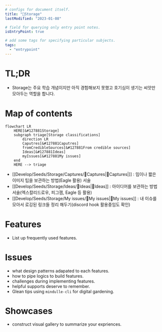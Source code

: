```yaml
---
# configs for document itself.
title: "🎉Storage"
lastModified: "2023-01-08"

# field for querying only entry point notes.
isEntryPoint: true

# add some tags for specifying particular subjects.
tags:
  - "entrypoint"
---
```

# TL;DR
- Storage는 주요 학습 개념이지만 아직 경험해보지 못했고 호기심이 생기는 씨앗만 모아두는 역할을 합니다.

# Map of contents
```mermaid
flowchart LR
	HERE[&#127881Storage]
	subgraph triage[Storage classifications]
		direction LR
		Caputres[&#127881Caputres]
		fromCredibleSources[&#127881From credible sources]
		Ideas[&#127881Ideas]
		myIssues[&#127881My issues]
	end
	HERE --> triage
```
- [[Develop/Seeds/Storage/Captures/🎉Captures|🎉Captures|]] : 밈이나 짧은 이미지 팁을 보관하는 방법(Eagle 활용) 서술
- [[Develop/Seeds/Storage/Ideas/🎉Ideas|🎉Ideas]] : 아이디어를 보관하는 방법 서술(엑스칼리드로우, 피그잼, Eagle 등 활용)
- [[Develop/Seeds/Storage/My issues/🎉My issues|🎉My issues]] : 내 이슈를 모아서 로깅된 링크들 정리 해두기(discord hook 활용중임도 확인)

# Features
- List up frequently used features.

# Issues
- what design patterns adapated to each features.
- how to pipe logics to build features.
- challenges during implementing features.
- helpful supports deserve to remember.
- Glean tips using `mindulle-cli` for digital gardening.

# Showcases
- construct visual gallery to summarize your expriences.
